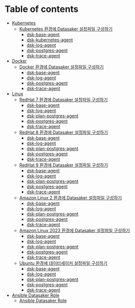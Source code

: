 # Table of contents

* [Kubernetes](install-guide/kubernetes/README.md)
  * [Kubernetes 환경에 Datasaker 설정파일 구성하기](install-guide/kubernetes/runtime/README.md)
    * [dsk-base-agent](install-guide/kubernetes/runtime/dsk-base-agent.md)
    * [dsk-kubernetes-agent](install-guide/kubernetes/runtime/dsk-kubernetes-agent.md)
    * [dsk-log-agent](install-guide/kubernetes/runtime/dsk-log-agent.md)
    * [dsk-postgres-agent](install-guide/kubernetes/runtime/dsk-postgres-agent.md)
    * [dsk-trace-agent](install-guide/kubernetes/runtime/dsk-trace-agent.md)
* [Docker](install-guide/container/README.md)
  * [Docker 환경에 Datasaker 설정파일 구성하기](install-guide/container/docker/README.md)
    * [dsk-base-agent](install-guide/container/docker/dsk-base-agent.md)
    * [dsk-log-agent](install-guide/container/docker/dsk-log-agent.md)
    * [dsk-postgres-agent](install-guide/container/docker/dsk-postgres-agent.md)
    * [dsk-trace-agent](install-guide/container/docker/dsk-trace-agent.md)
    <!-- * [dsk-elasticsearch-agent](install-guide/container/docker/dsk-elasticsearch-agent.md) -->
    <!-- * [dsk-mongo-agent](install-guide/container/docker/dsk-mongo-agent.md) -->
    <!-- * [dsk-mysql-agent](install-guide/container/docker/dsk-mysql-agent.md) -->
* [Linux](install-guide/linux/README.md)
  * [RedHat 7 환경에 Datasaker 설정파일 구성하기](install-guide/linux/RedHat-7/README.md)
    * [dsk-base-agent](install-guide/linux/RedHat-7/dsk-base-agent.md)
    * [dsk-log-agent](install-guide/linux/RedHat-7/dsk-log-agent.md)
    * [dsk-plan-postgres-agent](install-guide/linux/RedHat-7/dsk-plan-postgres-agent.md)
    * [dsk-postgres-agent](install-guide/linux/RedHat-7/dsk-postgres-agent.md)
    * [dsk-trace-agent](install-guide/linux/RedHat-7/dsk-trace-agent.md)
  * [RedHat 8 환경에 Datasaker 설정파일 구성하기](install-guide/linux/RedHat-8/README.md)
    * [dsk-base-agent](install-guide/linux/RedHat-8/dsk-base-agent.md)
    * [dsk-log-agent](install-guide/linux/RedHat-8/dsk-log-agent.md)
    * [dsk-plan-postgres-agent](install-guide/linux/RedHat-8/dsk-plan-postgres-agent.md)
    * [dsk-postgres-agent](install-guide/linux/RedHat-8/dsk-postgres-agent.md)
    * [dsk-trace-agent](install-guide/linux/RedHat-8/dsk-trace-agent.md)
  * [RedHat 9 환경에 Datasaker 설정파일 구성하기](install-guide/linux/RedHat-9/README.md)
    * [dsk-base-agent](install-guide/linux/RedHat-9/dsk-base-agent.md)
    * [dsk-log-agent](install-guide/linux/RedHat-9/dsk-log-agent.md)
    * [dsk-plan-postgres-agent](install-guide/linux/RedHat-9/dsk-plan-postgres-agent.md)
    * [dsk-postgres-agent](install-guide/linux/RedHat-9/dsk-postgres-agent.md)
    * [dsk-trace-agent](install-guide/linux/RedHat-9/dsk-trace-agent.md)
  * [Amazon Linux 2 환경에 Datasaker 설정파일 구성하기](install-guide/linux/amazonlinux-2/README.md)
    * [dsk-base-agent](install-guide/linux/amazonlinux-2/dsk-base-agent.md)
    * [dsk-log-agent](install-guide/linux/amazonlinux-2/dsk-log-agent.md)
    * [dsk-plan-postgres-agent](install-guide/linux/amazonlinux-2/dsk-plan-postgres-agent.md)
    * [dsk-postgres-agent](install-guide/linux/amazonlinux-2/dsk-postgres-agent.md)
    * [dsk-trace-agent](install-guide/linux/amazonlinux-2/dsk-trace-agent.md)
  * [Amazon Linux 2023 환경에 Datasaker 설정파일 구성하기](install-guide/linux/amazonlinux-2023/README.md)
    * [dsk-base-agent](install-guide/linux/amazonlinux-2023/dsk-base-agent.md)
    * [dsk-log-agent](install-guide/linux/amazonlinux-2023/dsk-log-agent.md)
    * [dsk-plan-postgres-agent](install-guide/linux/amazonlinux-2023/dsk-plan-postgres-agent.md)
    * [dsk-postgres-agent](install-guide/linux/amazonlinux-2023/dsk-postgres-agent.md)
    * [dsk-trace-agent](install-guide/linux/amazonlinux-2023/dsk-trace-agent.md)
  * [Ubuntu 환경에 데이터세이커 설정파일 구성하기](install-guide/linux/ubuntu/README.md)
    * [dsk-base-agent](install-guide/linux/ubuntu/dsk-base-agent.md)
    * [dsk-log-agent](install-guide/linux/ubuntu/dsk-log-agent.md)
    * [dsk-plan-postgres-agent](install-guide/linux/ubuntu/dsk-plan-postgres-agent.md)
    * [dsk-postgres-agent](install-guide/linux/ubuntu/dsk-postgres-agent.md)
    * [dsk-trace-agent](install-guide/linux/ubuntu/dsk-trace-agent.md)
    <!-- * [dsk-elasticsearch-agent](install-guide/linux/ubuntu/dsk-elasticsearch-agent.md) -->
    <!-- * [dsk-mongo-agent](install-guide/linux/ubuntu/dsk-mongo-agent.md) -->
    <!-- * [dsk-mysql-agent](install-guide/linux/ubuntu/dsk-mysql-agent.md) -->
    <!-- * [dsk-plan-mysql-agent](install-guide/linux/ubuntu/dsk-plan-mysql-agent.md) -->
* [Ansible Datasaker Role](install-guide/ansible/README.md)
  * [Ansible Datasaker Role](install-guide/ansible/ansible.md)

